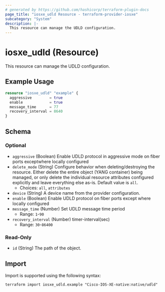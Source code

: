 ```yaml
---
# generated by https://github.com/hashicorp/terraform-plugin-docs
page_title: "iosxe_udld Resource - terraform-provider-iosxe"
subcategory: "System"
description: |-
  This resource can manage the UDLD configuration.
---
```


# iosxe_udld (Resource)

This resource can manage the UDLD configuration.

## Example Usage

```terraform
resource "iosxe_udld" "example" {
  aggressive        = true
  enable            = true
  message_time      = 77
  recovery_interval = 8640
}
```

<!-- schema generated by tfplugindocs -->
## Schema

### Optional

- `aggressive` (Boolean) Enable UDLD protocol in aggressive mode on fiber ports exceptwhere locally configured
- `delete_mode` (String) Configure behavior when deleting/destroying the resource. Either delete the entire object (YANG container) being managed, or only delete the individual resource attributes configured explicitly and leave everything else as-is. Default value is `all`.
  - Choices: `all`, `attributes`
- `device` (String) A device name from the provider configuration.
- `enable` (Boolean) Enable UDLD protocol on fiber ports except where locally configured
- `message_time` (Number) Set UDLD message time period
  - Range: `1`-`90`
- `recovery_interval` (Number) timer-interval(sec)
  - Range: `30`-`86400`

### Read-Only

- `id` (String) The path of the object.

## Import

Import is supported using the following syntax:

```shell
terraform import iosxe_udld.example "Cisco-IOS-XE-native:native/udld"
```
